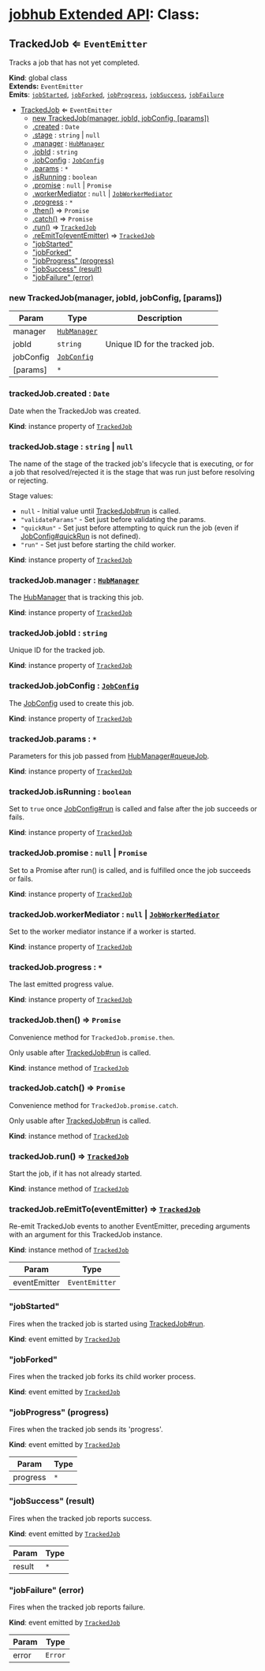 # [jobhub Extended API](README.md): Class:

<a name="TrackedJob"></a>

## TrackedJob ⇐ <code>EventEmitter</code>
Tracks a job that has not yet completed.

**Kind**: global class  
**Extends:** <code>EventEmitter</code>  
**Emits**: <code>[jobStarted](TrackedJob.md#TrackedJob+event_jobStarted)</code>, <code>[jobForked](TrackedJob.md#TrackedJob+event_jobForked)</code>, <code>[jobProgress](TrackedJob.md#TrackedJob+event_jobProgress)</code>, <code>[jobSuccess](TrackedJob.md#TrackedJob+event_jobSuccess)</code>, <code>[jobFailure](TrackedJob.md#TrackedJob+event_jobFailure)</code>  

* [TrackedJob](TrackedJob.md#TrackedJob) ⇐ <code>EventEmitter</code>
    * [new TrackedJob(manager, jobId, jobConfig, [params])](TrackedJob.md#TrackedJob)
    * [.created](TrackedJob.md#TrackedJob+created) : <code>Date</code>
    * [.stage](TrackedJob.md#TrackedJob+stage) : <code>string</code> &#124; <code>null</code>
    * [.manager](TrackedJob.md#TrackedJob+manager) : <code>[HubManager](HubManager.md#HubManager)</code>
    * [.jobId](TrackedJob.md#TrackedJob+jobId) : <code>string</code>
    * [.jobConfig](TrackedJob.md#TrackedJob+jobConfig) : <code>[JobConfig](JobConfig.md#JobConfig)</code>
    * [.params](TrackedJob.md#TrackedJob+params) : <code>\*</code>
    * [.isRunning](TrackedJob.md#TrackedJob+isRunning) : <code>boolean</code>
    * [.promise](TrackedJob.md#TrackedJob+promise) : <code>null</code> &#124; <code>Promise</code>
    * [.workerMediator](TrackedJob.md#TrackedJob+workerMediator) : <code>null</code> &#124; <code>[JobWorkerMediator](JobWorkerMediator.md#JobWorkerMediator)</code>
    * [.progress](TrackedJob.md#TrackedJob+progress) : <code>\*</code>
    * [.then()](TrackedJob.md#TrackedJob+then) ⇒ <code>Promise</code>
    * [.catch()](TrackedJob.md#TrackedJob+catch) ⇒ <code>Promise</code>
    * [.run()](TrackedJob.md#TrackedJob+run) ⇒ <code>[TrackedJob](TrackedJob.md#TrackedJob)</code>
    * [.reEmitTo(eventEmitter)](TrackedJob.md#TrackedJob+reEmitTo) ⇒ <code>[TrackedJob](TrackedJob.md#TrackedJob)</code>
    * ["jobStarted"](TrackedJob.md#TrackedJob+event_jobStarted)
    * ["jobForked"](TrackedJob.md#TrackedJob+event_jobForked)
    * ["jobProgress" (progress)](TrackedJob.md#TrackedJob+event_jobProgress)
    * ["jobSuccess" (result)](TrackedJob.md#TrackedJob+event_jobSuccess)
    * ["jobFailure" (error)](TrackedJob.md#TrackedJob+event_jobFailure)

<a name="new_TrackedJob_new"></a>

### new TrackedJob(manager, jobId, jobConfig, [params])

| Param | Type | Description |
| --- | --- | --- |
| manager | <code>[HubManager](HubManager.md#HubManager)</code> |  |
| jobId | <code>string</code> | Unique ID for the tracked job. |
| jobConfig | <code>[JobConfig](JobConfig.md#JobConfig)</code> |  |
| [params] | <code>\*</code> |  |

<a name="TrackedJob+created"></a>

### trackedJob.created : <code>Date</code>
Date when the TrackedJob was created.

**Kind**: instance property of <code>[TrackedJob](TrackedJob.md#TrackedJob)</code>  
<a name="TrackedJob+stage"></a>

### trackedJob.stage : <code>string</code> &#124; <code>null</code>
The name of the stage of the tracked job's lifecycle that is executing, or for a job
that resolved/rejected it is the stage that was run just before resolving or rejecting.

Stage values:

* `null` - Initial value until [TrackedJob#run](TrackedJob.md#TrackedJob+run) is called.
* `"validateParams"` - Set just before validating the params.
* `"quickRun"` - Set just before attempting to quick run the job (even if [JobConfig#quickRun](JobConfig.md#JobConfig+quickRun) is not defined).
* `"run"` - Set just before starting the child worker.

**Kind**: instance property of <code>[TrackedJob](TrackedJob.md#TrackedJob)</code>  
<a name="TrackedJob+manager"></a>

### trackedJob.manager : <code>[HubManager](HubManager.md#HubManager)</code>
The [HubManager](HubManager.md#HubManager) that is tracking this job.

**Kind**: instance property of <code>[TrackedJob](TrackedJob.md#TrackedJob)</code>  
<a name="TrackedJob+jobId"></a>

### trackedJob.jobId : <code>string</code>
Unique ID for the tracked job.

**Kind**: instance property of <code>[TrackedJob](TrackedJob.md#TrackedJob)</code>  
<a name="TrackedJob+jobConfig"></a>

### trackedJob.jobConfig : <code>[JobConfig](JobConfig.md#JobConfig)</code>
The [JobConfig](JobConfig.md#JobConfig) used to create this job.

**Kind**: instance property of <code>[TrackedJob](TrackedJob.md#TrackedJob)</code>  
<a name="TrackedJob+params"></a>

### trackedJob.params : <code>\*</code>
Parameters for this job passed from [HubManager#queueJob](HubManager.md#HubManager+queueJob).

**Kind**: instance property of <code>[TrackedJob](TrackedJob.md#TrackedJob)</code>  
<a name="TrackedJob+isRunning"></a>

### trackedJob.isRunning : <code>boolean</code>
Set to `true` once [JobConfig#run](JobConfig.md#JobConfig+run) is called and false after the job succeeds or fails.

**Kind**: instance property of <code>[TrackedJob](TrackedJob.md#TrackedJob)</code>  
<a name="TrackedJob+promise"></a>

### trackedJob.promise : <code>null</code> &#124; <code>Promise</code>
Set to a Promise after run() is called, and is fulfilled once the job succeeds or fails.

**Kind**: instance property of <code>[TrackedJob](TrackedJob.md#TrackedJob)</code>  
<a name="TrackedJob+workerMediator"></a>

### trackedJob.workerMediator : <code>null</code> &#124; <code>[JobWorkerMediator](JobWorkerMediator.md#JobWorkerMediator)</code>
Set to the worker mediator instance if a worker is started.

**Kind**: instance property of <code>[TrackedJob](TrackedJob.md#TrackedJob)</code>  
<a name="TrackedJob+progress"></a>

### trackedJob.progress : <code>\*</code>
The last emitted progress value.

**Kind**: instance property of <code>[TrackedJob](TrackedJob.md#TrackedJob)</code>  
<a name="TrackedJob+then"></a>

### trackedJob.then() ⇒ <code>Promise</code>
Convenience method for `TrackedJob.promise.then`.

Only usable after [TrackedJob#run](TrackedJob.md#TrackedJob+run) is called.

**Kind**: instance method of <code>[TrackedJob](TrackedJob.md#TrackedJob)</code>  
<a name="TrackedJob+catch"></a>

### trackedJob.catch() ⇒ <code>Promise</code>
Convenience method for `TrackedJob.promise.catch`.

Only usable after [TrackedJob#run](TrackedJob.md#TrackedJob+run) is called.

**Kind**: instance method of <code>[TrackedJob](TrackedJob.md#TrackedJob)</code>  
<a name="TrackedJob+run"></a>

### trackedJob.run() ⇒ <code>[TrackedJob](TrackedJob.md#TrackedJob)</code>
Start the job, if it has not already started.

**Kind**: instance method of <code>[TrackedJob](TrackedJob.md#TrackedJob)</code>  
<a name="TrackedJob+reEmitTo"></a>

### trackedJob.reEmitTo(eventEmitter) ⇒ <code>[TrackedJob](TrackedJob.md#TrackedJob)</code>
Re-emit TrackedJob events to another EventEmitter,
preceding arguments with an argument for this TrackedJob instance.

**Kind**: instance method of <code>[TrackedJob](TrackedJob.md#TrackedJob)</code>  

| Param | Type |
| --- | --- |
| eventEmitter | <code>EventEmitter</code> | 

<a name="TrackedJob+event_jobStarted"></a>

### "jobStarted"
Fires when the tracked job is started using [TrackedJob#run](TrackedJob.md#TrackedJob+run).

**Kind**: event emitted by <code>[TrackedJob](TrackedJob.md#TrackedJob)</code>  
<a name="TrackedJob+event_jobForked"></a>

### "jobForked"
Fires when the tracked job forks its child worker process.

**Kind**: event emitted by <code>[TrackedJob](TrackedJob.md#TrackedJob)</code>  
<a name="TrackedJob+event_jobProgress"></a>

### "jobProgress" (progress)
Fires when the tracked job sends its 'progress'.

**Kind**: event emitted by <code>[TrackedJob](TrackedJob.md#TrackedJob)</code>  

| Param | Type |
| --- | --- |
| progress | <code>\*</code> | 

<a name="TrackedJob+event_jobSuccess"></a>

### "jobSuccess" (result)
Fires when the tracked job reports success.

**Kind**: event emitted by <code>[TrackedJob](TrackedJob.md#TrackedJob)</code>  

| Param | Type |
| --- | --- |
| result | <code>\*</code> | 

<a name="TrackedJob+event_jobFailure"></a>

### "jobFailure" (error)
Fires when the tracked job reports failure.

**Kind**: event emitted by <code>[TrackedJob](TrackedJob.md#TrackedJob)</code>  

| Param | Type |
| --- | --- |
| error | <code>Error</code> | 

